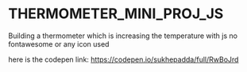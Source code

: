 # THERMOMETER_MINI_PROJ_JS
Building a thermometer which is increasing the temperature with js no fontawesome or any icon used

here is the codepen link: https://codepen.io/sukhepadda/full/RwBoJrd

